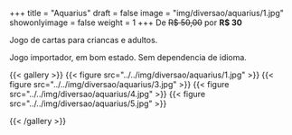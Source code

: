 +++
title = "Aquarius"
draft = false
image = "img/diversao/aquarius/1.jpg"
showonlyimage = false
weight = 1
+++
De ~~R$ 50,00~~ por **R$ 30**

Jogo de cartas para criancas e adultos.
<!--more-->

Jogo importador, em bom estado. Sem dependencia de idioma.

{{< gallery >}}
{{< figure src="../../img/diversao/aquarius/1.jpg" >}}
{{< figure src="../../img/diversao/aquarius/3.jpg" >}}
{{< figure src="../../img/diversao/aquarius/4.jpg" >}}
{{< figure src="../../img/diversao/aquarius/5.jpg" >}}

{{< /gallery >}}